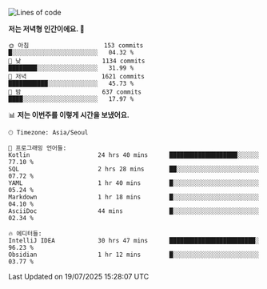   <!--START_SECTION:waka-->
![Lines of code](https://img.shields.io/badge/%EC%A0%80%EB%8A%94%20%EC%97%AC%ED%83%9C%EA%B9%8C%EC%A7%80%20-1.9%20million%20%EC%A4%84%EC%9D%98%20%EC%BD%94%EB%93%9C%EB%A5%BC%20%EC%9E%91%EC%84%B1%ED%96%88%EC%96%B4%EC%9A%94.-blue)

**저는 저녁형 인간이에요. 🦉** 

```text
🌞 아침                     153 commits         █░░░░░░░░░░░░░░░░░░░░░░░░   04.32 % 
🌆 낮　                     1134 commits        ████████░░░░░░░░░░░░░░░░░   31.99 % 
🌃 저녁                     1621 commits        ███████████░░░░░░░░░░░░░░   45.73 % 
🌙 밤　                     637 commits         ████░░░░░░░░░░░░░░░░░░░░░   17.97 % 
```


📊 **저는 이번주를 이렇게 시간을 보냈어요.** 

```text
🕑︎ Timezone: Asia/Seoul

💬 프로그래밍 언어들: 
Kotlin                   24 hrs 40 mins      ███████████████████░░░░░░   77.10 % 
SQL                      2 hrs 28 mins       ██░░░░░░░░░░░░░░░░░░░░░░░   07.72 % 
YAML                     1 hr 40 mins        █░░░░░░░░░░░░░░░░░░░░░░░░   05.24 % 
Markdown                 1 hr 18 mins        █░░░░░░░░░░░░░░░░░░░░░░░░   04.10 % 
AsciiDoc                 44 mins             █░░░░░░░░░░░░░░░░░░░░░░░░   02.34 % 

🔥 에디터들: 
IntelliJ IDEA            30 hrs 47 mins      ████████████████████████░   96.23 % 
Obsidian                 1 hr 12 mins        █░░░░░░░░░░░░░░░░░░░░░░░░   03.77 % 
```


 Last Updated on 19/07/2025 15:28:07 UTC
<!--END_SECTION:waka-->
